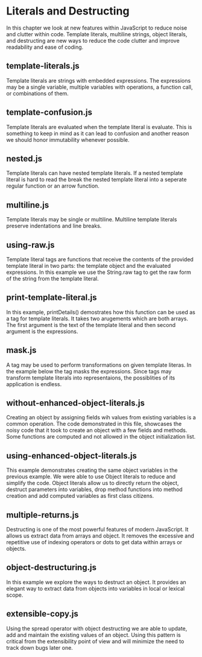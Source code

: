 # Literals and Destructing
In this chapter we look at new features within JavaScript to reduce noise and clutter within code. Template literals, multiline strings, object literals, and destructing are new ways to reduce the code clutter and improve readability and ease of coding.

## template-literals.js
Template literals are strings with embedded expressions. The expressions may be a single variable, multiple variables with operations, a function call, or combinations of them.

## template-confusion.js
Template literals are evaluated when the template literal is evaluate. This is something to keep in mind as it can lead to confusion and another reason we should honor immutability whenever possible.

## nested.js
Template literals can have nested template literals. If a nested template literal is hard to read the break the nested template literal into a seperate regular function or an arrow function.

## multiline.js
Template literals may be single or multiline. Multiline template literals preserve indentations and line breaks.

## using-raw.js
Template literal tags are functions that receive the contents of the provided template literal in two parts: the template object and the evaluated expressions. In this example we use the String.raw tag to get the raw form of the string from the template literal.

## print-template-literal.js
In this example, printDetails() demostrates how this function can be used as a tag for template literals. It takes two arugements which are both arrays. The first argument is the text of the template literal and then second argument is the expressions.

## mask.js
A tag may be used to perform transformations on given template literas. In the example below the tag masks the expressions. Since tags may transform template literals into representaions, the possiblities of its application is endless.

## without-enhanced-object-literals.js
Creating an object by assigning fields wih values from existing variables is a common operation. The code demonstrated in this file, showcases the noisy code that it took to create an object with a few fields and methods. Some functions are computed and not allowed in the object initialization list.

## using-enhanced-object-literals.js
This example demonstrates creating the same object variables in the previous example. We were able to use Object literals to reduce and simplify the code. Object literals allow us to directly return the object, destruct parameters into variables, drop method functions into method creation and add computed variables as first class citizens.

## multiple-returns.js
Destructing is one of the most powerful features of modern JavaScript. It allows us extract data from arrays and object. It removes the excessive and repetitive use of indexing operators or dots to get data within arrays or objects.

## object-destructuring.js
In this example we explore the ways to destruct an object. It provides an elegant way to extract data from objects into variables in local or lexical scope.

## extensible-copy.js
Using the spread operator with object destructing we are able to update, add and maintain the existing values of an object. Using this pattern is critical from the extensibility point of view and will minimize the need to track down bugs later one.